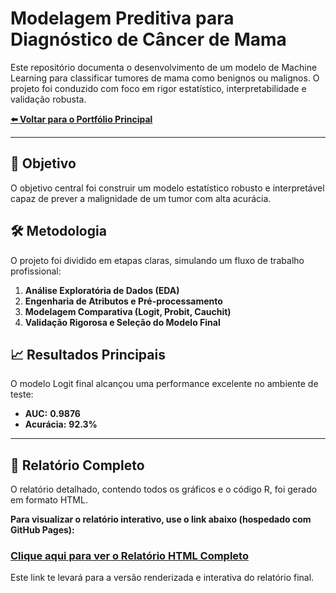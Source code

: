 # Modelagem Preditiva para Diagnóstico de Câncer de Mama

Este repositório documenta o desenvolvimento de um modelo de Machine Learning para classificar tumores de mama como benignos ou malignos. O projeto foi conduzido com foco em rigor estatístico, interpretabilidade e validação robusta.

**[⬅️ Voltar para o Portfólio Principal](../README.md)**

---

## 🎯 Objetivo
O objetivo central foi construir um modelo estatístico robusto e interpretável capaz de prever a malignidade de um tumor com alta acurácia.

## 🛠️ Metodologia
O projeto foi dividido em etapas claras, simulando um fluxo de trabalho profissional:
1.  **Análise Exploratória de Dados (EDA)**
2.  **Engenharia de Atributos e Pré-processamento**
3.  **Modelagem Comparativa (Logit, Probit, Cauchit)**
4.  **Validação Rigorosa e Seleção do Modelo Final**

## 📈 Resultados Principais
O modelo Logit final alcançou uma performance excelente no ambiente de teste:
- **AUC:** **0.9876**
- **Acurácia:** **92.3%**

---

## 📄 Relatório Completo

O relatório detalhado, contendo todos os gráficos e o código R, foi gerado em formato HTML.

**Para visualizar o relatório interativo, use o link abaixo (hospedado com GitHub Pages):**

### **[Clique aqui para ver o Relatório HTML Completo](https://aemilianus.github.io/Estudos/Projeto_Cancer_Mama/index.html)**

Este link te levará para a versão renderizada e interativa do relatório final.
